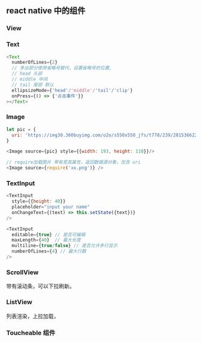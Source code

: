 ## react native 中的组件
### View
### Text
```javascript
<Text
  numberOfLines={2}
  // 多出部分使用省略号替代，设置省略号的位置,
  // head 头部
  // middle 中间
  // tail 尾部 默认
  ellipsizeMode={'head'/'middle'/'tail'/'clip'}
  onPress={() => {'点击事件'}}
></Text>
```
### Image
```javascript
let pic = {
  uri: 'https://img30.360buyimg.com/o2o/s550x550_jfs/t778/239/281536622/380091/e3814007/549bd507Nbf119e44.jpg'
}

<Image source={pic} style={{width: 193, height: 110}}/>

// require加载图片 带有宽高属性，返回数据源对象，包含 uri
<Image source={require('xx.png')} />
```
### TextInput
```javascript
<TextInput
  style={{height: 40}}
  placeholder="input your name"
  onChangeText={(text) => this.setState({text})}
/>

<TextInput
  editable={true} // 是否可编辑
  maxLength={40}  // 最大长度
  multiline={true/false} // 是否允许多行显示
  numberOfLines={4} // 最大行数
/>

```
### ScrollView
带有滚动条，可以下拉刷新。
### ListView
列表渲染，上拉加载，
### Toucheable 组件
###
